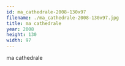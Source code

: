 ```yaml
---
id: ma_cathedrale-2008-130x97
filename: ./ma_cathedrale-2008-130x97.jpg
title: ma cathedrale
year: 2008
height: 130
width: 97
---
```


ma cathedrale